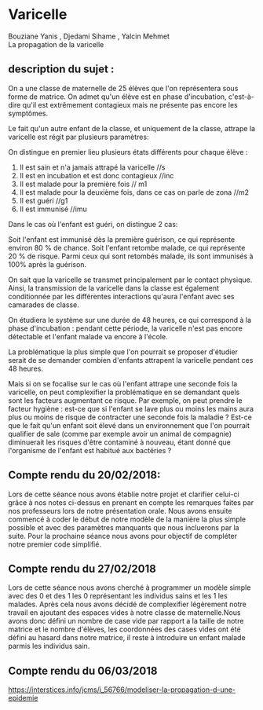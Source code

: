 # Varicelle
Bouziane Yanis , Djedami Sihame , Yalcin Mehmet  
La propagation de la varicelle

description du sujet :
----------------------
On a une classe de maternelle  de 25 élèves que l'on représentera sous forme de matrice.
On admet qu'un élève est en phase d'incubation, c'est-à-dire qu'il est extrêmement contagieux mais ne présente pas encore les symptômes.

Le fait qu'un autre enfant de la classe, et uniquement de la classe, attrape la varicelle est régit par plusieurs paramètres:

On distingue en premier lieu plusieurs états différents pour chaque élève : 

1) Il est sain et n'a jamais attrapé la varicelle //s
2) Il est en incubation et est donc contagieux    //inc
3) Il est malade pour la première fois            // m1
4) Il est malade pour la deuxième fois, dans ce cas on parle de zona //m2 
5) Il est guéri                                   //g1
6) Il est immunisé                                //imu

Dans le cas où l'enfant est guéri, on distingue 2 cas:

Soit l'enfant est immunisé dès la première guérison, ce qui représente environ 80 % de chance.
Soit l'enfant retombe malade, ce qui représente 20 % de risque.
Parmi ceux qui sont retombés malade, ils sont immunisés à 100% après la guérison.

On sait que la varicelle se transmet principalement par le contact physique.
Ainsi, la transmission de la varicelle dans la classe est également conditionnée par les différentes interactions qu'aura l'enfant avec ses camarades de classe.

On étudiera le système sur une durée de 48 heures, ce qui correspond à la phase d'incubation : pendant cette période, la varicelle n'est pas encore détectable et l'enfant malade va encore à l'école.

La problématique la plus simple que l'on pourrait se proposer d'étudier serait de se demander combien d'enfants attrapent la varicelle pendant ces 48 heures.

Mais si on se focalise sur le cas où l'enfant attrape une seconde fois la varicelle, on peut complexifier la problématique en  se demandant quels sont les facteurs augmentant ce risque. 
Par exemple, on peut prendre le facteur hygiène : est-ce que si l'enfant se lave plus ou moins les mains aura plus ou moins de risque de contracter une seconde fois la maladie ? 
Est-ce que le fait qu'un enfant soit élevé dans un environnement que l'on pourrait qualifier de sale (comme par exemple avoir un animal de compagnie) 
diminuerait les risques d'être contaminé à nouveau, étant donné que l'organisme de l'enfant est habitué aux bactéries ?


Compte rendu du 20/02/2018:
--------------------------------------------------------------------------------------------------------------------------
Lors de cette séance nous avons établie notre projet et clarifier celui-ci grâce à nos notes ci-dessus en prenant en compte les remarques faites par nos professeurs lors de notre présentation orale. Nous avons ensuite commencé à coder le début de notre
modèle de la manière la plus simple possible et avec des paramètres manquants que nous incluerons par la suite. 
Pour la prochaine séance nous avons pour objectif de compléter notre premier code simplifié.

Compte rendu du 27/02/2018
-------------------------------------------------------
Lors de cette séance nous avons cherché à programmer un modèle simple avec des 0 et des 1 les 0 représentant les individus sains et les 1 les malades. Après cela nous avons décidé de complexifier légèrement notre travail en ajoutant des espaces vides à notre classe de maternelle.Nous avons donc défini un nombre de case vide par rapport a la taille de notre matrice et le nombre d'élèves, les coordonnées des cases vides ont été défini au hasard dans notre matrice, il reste à introduire un enfant malade parmis les individus sain. 

Compte rendu du 06/03/2018
--------------------------------------------------
https://interstices.info/jcms/i_56766/modeliser-la-propagation-d-une-epidemie
